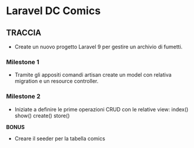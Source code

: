 # Laravel DC Comics

## TRACCIA

-   Create un nuovo progetto Laravel 9 per gestire un archivio di fumetti.

### Milestone 1

-   Tramite gli appositi comandi artisan create un model con relativa migration e un resource controller.

### Milestone 2

-   Iniziate a definire le prime operazioni CRUD con le relative view:
    index()
    show()
    create()
    store()

**BONUS**

-   Creare il seeder per la tabella comics
